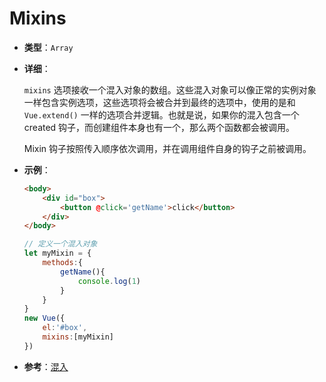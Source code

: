 # Mixins

- **类型**：`Array`

- **详细**：

  `mixins` 选项接收一个混入对象的数组。这些混入对象可以像正常的实例对象一样包含实例选项，这些选项将会被合并到最终的选项中，使用的是和 `Vue.extend()` 一样的选项合并逻辑。也就是说，如果你的混入包含一个 created 钩子，而创建组件本身也有一个，那么两个函数都会被调用。

  Mixin 钩子按照传入顺序依次调用，并在调用组件自身的钩子之前被调用。

- **示例**：

  ```html
  <body>
      <div id="box">
          <button @click='getName'>click</button>
      </div>
  </body>
  ```

  ```js
  // 定义一个混入对象
  let myMixin = {
      methods:{
          getName(){
              console.log(1)
          }
      }
  }
  new Vue({
      el:'#box',
      mixins:[myMixin]
  })
  ```

  

- **参考**：[混入](https://cn.vuejs.org/v2/guide/mixins.html)